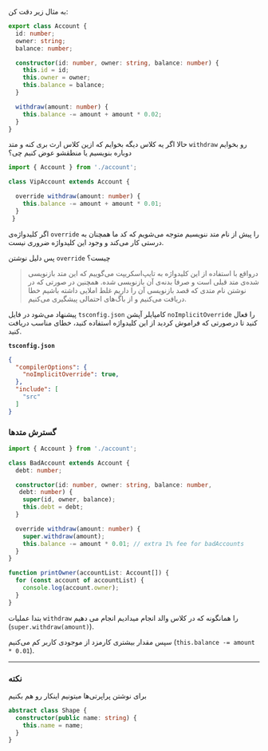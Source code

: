به مثال زیر دقت کن:
```ts
export class Account {
  id: number;
  owner: string;
  balance: number;

  constructor(id: number, owner: string, balance: number) {
    this.id = id;
    this.owner = owner;
    this.balance = balance;
  }

  withdraw(amount: number) {
    this.balance -= amount + amount * 0.02;
  }
}
```

حالا اگر یه کلاس دیگه بخوایم که ازین کلاس ارث بری کنه و متد `withdraw` رو بخوایم دوباره بنویسیم یا منطقشو عوض کنیم چی؟
```ts
import { Account } from './account';

class VipAccount extends Account { 

  override withdraw(amount: number) { 
    this.balance -= amount + amount * 0.01;
  }
 }
```

اگر کلیدواژه‌ی `override` را پیش از نام متد ننویسیم متوجه می‌شویم که کد ما همچنان به درستی کار می‌کند و وجود این کلید‌واژه ضروری نیست.

پس دلیل نوشتن `override` چیست؟

> درواقع با استفاده از این کلید‌واژه به تایپ‌اسکریپت می‌گوییم که این متد بازنویسی شده‌ی متد قبلی است و صرفا بدنه‌ی آن بازنویسی شده. همچنین در صورتی که در نوشتن نام متدی که قصد بازنویسی آن را داریم غلط املایی داشته باشیم خطا دریافت می‌کنیم و از باگ‌های احتمالی پیشگیری ‌می‌کنیم.

پیشنهاد می‌شود در فایل `tsconfig.json` کامپایلر آپشن `noImplicitOverride` را فعال کنید تا درصورتی که فراموش کردید از این کلید‌واژه استفاده کنید، خطای مناسب دریافت کنید.

**`tsconfig.json`**
```json
{
  "compilerOptions": {
    "noImplicitOverride": true,
  },
  "include": [
    "src"
  ]
}
```


### گسترش متدها
```ts
import { Account } from './account';

class BadAccount extends Account {
  debt: number;

  constructor(id: number, owner: string, balance: number,
   debt: number) {
    super(id, owner, balance);
    this.debt = debt;
  }

  override withdraw(amount: number) {
    super.withdraw(amount);
    this.balance -= amount * 0.01; // extra 1% fee for badAccounts
  }
}

function printOwner(accountList: Account[]) {
  for (const account of accountList) {
    console.log(account.owner);
  }
}
```

بتدا عملیات `withdraw` را همانگونه که در کلاس والد انجام میدادیم انجام می دهیم (`super.withdraw(amount)`).

سپس مقدار بیشتری کارمزد از موجودی کاربر کم می‌کنیم (`this.balance -= amount * 0.01`).



-----------------
### نکته
برای نوشتن پراپرتی‌ها میتونیم اینکار رو هم بکنیم
```ts
abstract class Shape {
  constructor(public name: string) {
    this.name = name;
  }
}
```

